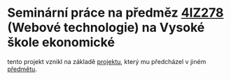 # Seminární práce na předměz [4IZ278](https://4iz278.github.io/) (Webové technologie) na Vysoké škole ekonomické
tento projekt vznikl na základě [projektu](https://eso.vse.cz/~hosj03/stat_web/main_page.html), který mu předcházel v jiném [předmětu](https://4iz268.github.io/).